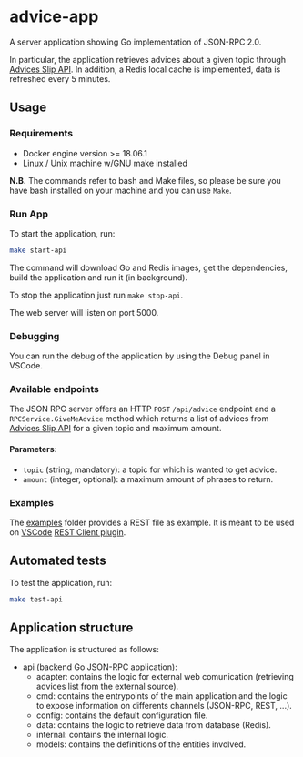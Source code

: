 # advice-app
A server application showing Go implementation of JSON-RPC 2.0.

In particular, the application retrieves advices about a given topic through [Advices Slip API](https://api.adviceslip.com/).
In addition, a Redis local cache is implemented, data is refreshed every 5 minutes.

## Usage

### Requirements

- Docker engine version >= 18.06.1
- Linux / Unix machine w/GNU make installed

**N.B.** The commands refer to bash and Make files, so please be sure you have bash installed on your machine and you can use `Make`.

### Run App
To start the application, run:
```bash
make start-api
```

The command will download Go and Redis images, get the dependencies, build the application and run it (in background).

To stop the application just run `make stop-api`.

The web server will listen on port 5000.

### Debugging

You can run the debug of the application by using the Debug panel in VSCode.

### Available endpoints

The JSON RPC server offers an HTTP `POST` `/api/advice` endpoint and a `RPCService.GiveMeAdvice` method which returns a list of advices from [Advices Slip API](https://api.adviceslip.com/) for a given topic and maximum amount.

#### Parameters:
- `topic` (string, mandatory): a topic for which is wanted to get advice.
- `amount` (integer, optional): a maximum amount of phrases to return.

### Examples

The [examples](https://github.com/marcocharlie/advice-app/tree/master/api/docs/examples) folder provides a REST file as example. It is meant to be used on [VSCode](https://code.visualstudio.com/) [REST Client plugin](https://github.com/Huachao/vscode-restclient).

## Automated tests

To test the application, run:
```bash
make test-api
```

## Application structure
The application is structured as follows:

- api (backend Go JSON-RPC application):
    - adapter: contains the logic for external web comunication (retrieving advices list from the external source).
    - cmd: contains the entrypoints of the main application and the logic to expose information on differents channels (JSON-RPC, REST, ...).
    - config: contains the default configuration file.
    - data: contains the logic to retrieve data from database (Redis).
    - internal: contains the internal logic.
    - models: contains the definitions of the entities involved.